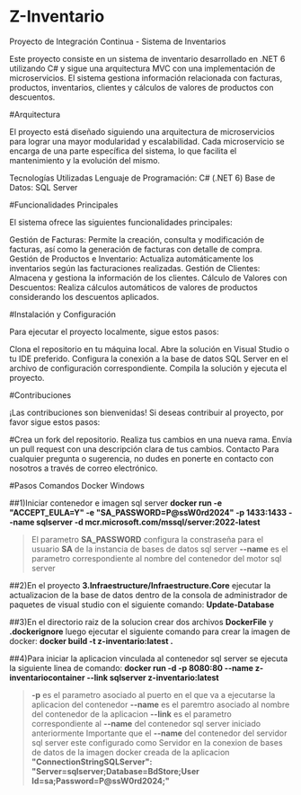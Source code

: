 # Z-Inventario
Proyecto de Integración Continua - Sistema de Inventarios

Este proyecto consiste en un sistema de inventario desarrollado en .NET 6 utilizando C# y sigue una arquitectura MVC con una implementación de microservicios. El sistema gestiona información relacionada con facturas, productos, inventarios, clientes y cálculos de valores de productos con descuentos.

#Arquitectura

El proyecto está diseñado siguiendo una arquitectura de microservicios para lograr una mayor modularidad y escalabilidad. Cada microservicio se encarga de una parte específica del sistema, lo que facilita el mantenimiento y la evolución del mismo.

Tecnologías Utilizadas
Lenguaje de Programación: C# (.NET 6)
Base de Datos: SQL Server

#Funcionalidades Principales

El sistema ofrece las siguientes funcionalidades principales:

Gestión de Facturas: Permite la creación, consulta y modificación de facturas, así como la generación de facturas con detalle de compra.
Gestión de Productos e Inventario: Actualiza automáticamente los inventarios según las facturaciones realizadas.
Gestión de Clientes: Almacena y gestiona la información de los clientes.
Cálculo de Valores con Descuentos: Realiza cálculos automáticos de valores de productos considerando los descuentos aplicados.

#Instalación y Configuración

Para ejecutar el proyecto localmente, sigue estos pasos:

Clona el repositorio en tu máquina local.
Abre la solución en Visual Studio o tu IDE preferido.
Configura la conexión a la base de datos SQL Server en el archivo de configuración correspondiente.
Compila la solución y ejecuta el proyecto.

#Contribuciones

¡Las contribuciones son bienvenidas! Si deseas contribuir al proyecto, por favor sigue estos pasos:

#Crea un fork del repositorio.
Realiza tus cambios en una nueva rama.
Envía un pull request con una descripción clara de tus cambios.
Contacto
Para cualquier pregunta o sugerencia, no dudes en ponerte en contacto con nosotros a través de correo electrónico.

#Pasos Comandos Docker Windows 

##1)Iniciar contenedor e imagen sql server
**docker run -e "ACCEPT_EULA=Y" -e "SA_PASSWORD=P@ssW0rd2024" -p 1433:1433 --name sqlserver -d mcr.microsoft.com/mssql/server:2022-latest**
>El parametro **SA_PASSWORD** configura la constraseña para el usuario **SA** de la instancia de bases de datos sql server
>**--name** es el parametro correspondiente al nombre del contenedor del motor sql server

##2)En el proyecto **3.Infraestructure/Infraestructure.Core** ejecutar la actualizacion de la base de datos dentro de la consola de administrador de paquetes de visual studio con el siguiente comando:
**Update-Database**

##3)En el directorio raiz de la solucion  crear dos archivos **DockerFile** y **.dockerignore** luego ejecutar el siguiente comando para crear la imagen de docker:
**docker build -t z-inventario:latest .**

##4)Para iniciar la aplicacion vinculada al contenedor sql server se ejecuta la siguiente linea de comando:
**docker run -d -p 8080:80 --name z-inventariocontainer --link sqlserver z-inventario:latest**
>**-p** es el parametro asociado al puerto en el que va a ejecutarse la aplicacion del contenedor
>**--name** es el paremtro asociado al nombre del contenedor de la aplicacion
>**--link** es el parametro correspondiente al **--name** del contenedor sql server iniciado anteriormente
>Importante que el **--name** del contenedor del servidor sql server este configurado como Servidor en la conexion de bases de datos de la imagen docker creada de la aplicacion
**"ConnectionStringSQLServer": "Server=sqlserver;Database=BdStore;User Id=sa;Password=P@ssW0rd2024;"**
